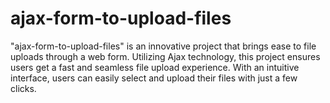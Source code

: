 # ajax-form-to-upload-files

"ajax-form-to-upload-files" is an innovative project that brings ease to file uploads through a web form. Utilizing Ajax technology, this project ensures users get a fast and seamless file upload experience. With an intuitive interface, users can easily select and upload their files with just a few clicks.
